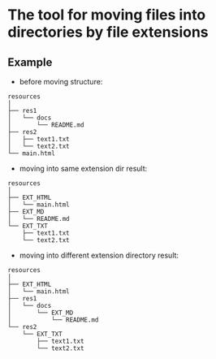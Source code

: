 # The tool for moving files into directories by file extensions

## Example

- before moving structure:

```
resources
│
├── res1
│   └── docs
│       └── README.md
├── res2
│   ├── text1.txt
│   └── text2.txt
└── main.html
```

- moving into same extension dir result:

```
resources
│
├── EXT_HTML
│   └── main.html
├── EXT_MD
│   └── README.md
└── EXT_TXT
    ├── text1.txt
    └── text2.txt
```


- moving into different extension directory result:

```
resources
│
├── EXT_HTML
│   └── main.html
├── res1
│   └── docs
│       └── EXT_MD
│           └── README.md
└── res2 
    └── EXT_TXT
        ├── text1.txt
        └── text2.txt
```